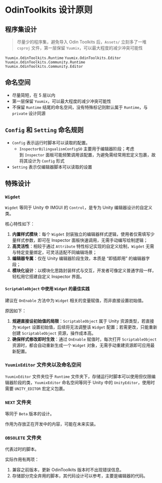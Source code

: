 # OdinToolkits 设计原则

## 程序集设计

>  尽量少的程序集，避免导入 Odin Toolkits 后，`Assets/` 立刻多了一堆 `csproj` 文件，第一层保留 `Yuumix`，可以最大程度的减少冲突可能性

`Yuumix.OdinToolkits.Runtime`
`Yuumix.OdinToolkits.Editor`
`Yuumix.OdinToolkits.Community.Runtime`
`Yuumix.OdinToolkits.Community.Editor`

## 命名空间

- 尽量简短，在 5 层以内
- 第一层保留 `Yuumix`，可以最大程度的减少冲突可能性
- 不保留 `Runtime` 结尾的命名空间，没有特殊标记则默认属于 `Runtime`，与 `private` 设计同源

## `Config` 和 `Setting` 命名规则

- `Config` 表示运行时脚本可以读取的配置。
  - `InspectorBilingualismConfigSO` 主要用于编辑器阶段；考虑到 `Inspector` 面板可能频繁调用该配置，为避免需经常用宏定义包裹，故将其设计为 `Config` 形式
- `Setting` 表示仅编辑器脚本可以读取的设置

## 特殊设计

### `Wigdet`

`Wigdet` 等同于 Unity 中 IMGUI 的 `Control`，是专为 Unity 编辑器设计的自定义类。

核心特性如下：

1. **内置样式模块**：每个 `Wigdet` 封装独立的编辑器样式逻辑，使用者仅需填写少量样式参数，即可在 Inspector 面板快速调用，无需手动编写绘制逻辑；
2. **高灵活性**：相较于通过 `Attribute` 特性标记实现的自定义绘制，`Wigdet` 无需与特定变量绑定，可灵活适配不同编辑场景；
3. **编辑器专属**：仅在 Unity 编辑器阶段生效，本质是 “即插即用” 的编辑器字段；
4. **模块化设计**：以模块化思路封装样式与交互，开发者可像定义普通字段一样，轻松用它搭建自定义 Inspector 界面。

#### `ScriptableObject` 中使用 `Widget` 的最佳实践

建议在 `OnEnable` 方法中为 `Widget` 相关的变量赋值，而非直接设置初始值。

原因如下：

1. **规避直接设初始值的局限**：`ScriptableObject` 属于 Unity 资源类型，若直接为 `Widget` 设置初始值，后续将无法调整该 `Widget` 配置；若需更改，只能重新创建 `ScriptableObject` 资源，操作成本高。
2. **确保样式修改即时生效**：通过 `OnEnable` 赋值时，每次打开 `ScriptableObject` 资源时，都会自动重新生成一个 `Widget` 对象，无需手动重建资源即可应用最新配置。

### `YuumixEditor` 文件夹以及命名空间

`YuumixEditor` 文件夹位于 `Runtime` 文件夹下，存储运行时脚本可以使用但仅限编辑器阶段的类，`YuumixEditor` 命名空间等同于 Unity 中的 `UnityEditor`，使用时需要 `UNITY_EDITOR` 宏定义包裹。

### `NEXT` 文件夹

等同于 `Beta` 版本的设计。

作用为存放正在开发中的内容，可能在未来实装。

### `OBSOLETE` 文件夹

代表过时的脚本。

实际作用有两项：
1. 兼容之前版本，更新 OdinToolkits 版本时不出现错误信息。
2. 存储部分完全弃用的脚本，其代码设计可以参考，主要是编辑器的代码。
